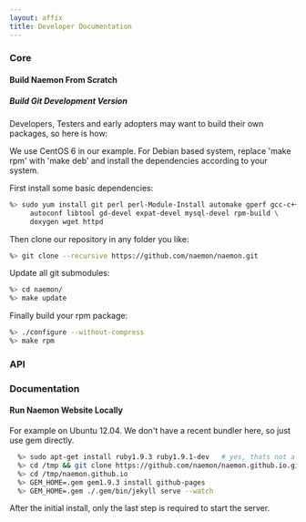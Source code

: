 ```yaml
---
layout: affix
title: Developer Documentation
---
```


### Core

#### Build Naemon From Scratch

##### Build Git Development Version
Developers, Testers and early adopters may want to build their own packages, so here is how:

We use CentOS 6 in our example. For Debian based system, replace 'make rpm' with 'make deb'
and install the dependencies according to your system.

First install some basic dependencies:

```bash
%> sudo yum install git perl perl-Module-Install automake gperf gcc-c++ \
     autoconf libtool gd-devel expat-devel mysql-devel rpm-build \
     doxygen wget httpd
```

Then clone our repository in any folder you like:

```bash
%> git clone --recursive https://github.com/naemon/naemon.git
```

Update all git submodules:

```bash
%> cd naemon/
%> make update
```

Finally build your rpm package:

```bash
%> ./configure --without-compress
%> make rpm
```


### API



### Documentation

#### Run Naemon Website Locally

For example on Ubuntu 12.04. We don't have a recent bundler here, so just use
gem directly.

```bash
  %> sudo apt-get install ruby1.9.3 ruby1.9.1-dev   # yes, thats not a typo
  %> cd /tmp && git clone https://github.com/naemon/naemon.github.io.git
  %> cd /tmp/naemon.github.io
  %> GEM_HOME=.gem gem1.9.3 install github-pages
  %> GEM_HOME=.gem ./.gem/bin/jekyll serve --watch
```

After the initial install, only the last step is required to start the server.
